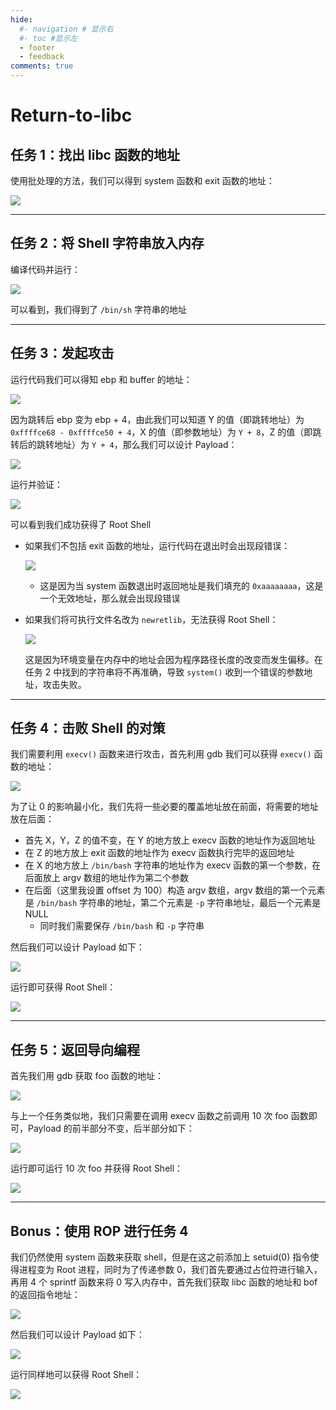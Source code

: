 ```yaml
---
hide:
  #- navigation # 显示右
  #- toc #显示左
  - footer
  - feedback
comments: true
---  
```


# Return-to-libc

## 任务 1：找出 libc 函数的地址

使用批处理的方法，我们可以得到 system 函数和 exit 函数的地址：

![](../../../../../assets/Pasted%20image%2020250719084237.png)
***
## 任务 2：将 Shell 字符串放入内存

编译代码并运行：

![](../../../../../assets/Pasted%20image%2020250719085713.png)

可以看到，我们得到了 `/bin/sh` 字符串的地址
***
## 任务 3：发起攻击

运行代码我们可以得知 ebp 和 buffer 的地址：

![](../../../../../assets/Pasted%20image%2020250719103937.png)

因为跳转后 ebp 变为 ebp + 4，由此我们可以知道 Y 的值（即跳转地址）为 `0xffffce68 - 0xffffce50 + 4`，X 的值（即参数地址）为 `Y + 8`，Z 的值（即跳转后的跳转地址）为 `Y + 4`，那么我们可以设计 Payload：

![](../../../../../assets/Pasted%20image%2020250719110000.png)

运行并验证：

![](../../../../../assets/Pasted%20image%2020250719110037.png)

可以看到我们成功获得了 Root Shell

- 如果我们不包括 exit 函数的地址，运行代码在退出时会出现段错误：
	
	![](../../../../../assets/Pasted%20image%2020250719110846.png)
	
	- 这是因为当 system 函数退出时返回地址是我们填充的 `0xaaaaaaaa`，这是一个无效地址，那么就会出现段错误
- 如果我们将可执行文件名改为 `newretlib`，无法获得 Root Shell：

	![](../../../../../assets/Pasted%20image%2020250719111231.png)
	
	这是因为环境变量在内存中的地址会因为程序路径长度的改变而发生偏移。在任务 2 中找到的字符串将不再准确，导致 `system()` 收到一个错误的参数地址，攻击失败。
***
## 任务 4：击败 Shell 的对策

我们需要利用 `execv()` 函数来进行攻击，首先利用 gdb 我们可以获得 `execv()` 函数的地址：

![](../../../../../assets/Pasted%20image%2020250719114342.png)

为了让 0 的影响最小化，我们先将一些必要的覆盖地址放在前面，将需要的地址放在后面：

- 首先 X，Y，Z 的值不变，在 Y 的地方放上 execv 函数的地址作为返回地址
- 在 Z 的地方放上 exit 函数的地址作为 execv 函数执行完毕的返回地址
- 在 X 的地方放上 `/bin/bash` 字符串的地址作为 execv 函数的第一个参数，在后面放上 argv 数组的地址作为第二个参数
- 在后面（这里我设置 offset 为 100）构造 argv 数组，argv 数组的第一个元素是 `/bin/bash` 字符串的地址，第二个元素是 `-p` 字符串地址，最后一个元素是 NULL
	- 同时我们需要保存 `/bin/bash` 和 `-p` 字符串

然后我们可以设计 Payload 如下：

![](../../../../../assets/Pasted%20image%2020250719120446.png)

运行即可获得 Root Shell：

![](../../../../../assets/Pasted%20image%2020250719120332.png)
***
## 任务 5：返回导向编程

首先我们用 gdb 获取 foo 函数的地址：

![](../../../../../assets/Pasted%20image%2020250719122227.png)

与上一个任务类似地，我们只需要在调用 execv 函数之前调用 10 次 foo 函数即可，Payload 的前半部分不变，后半部分如下：

![](../../../../../assets/Pasted%20image%2020250719122702.png)

运行即可运行 10 次 foo 并获得 Root Shell：

![](../../../../../assets/Pasted%20image%2020250719122620.png)
***
## Bonus：使用 ROP 进行任务 4

我们仍然使用 system 函数来获取 shell，但是在这之前添加上 setuid(0) 指令使得进程变为 Root 进程，同时为了传递参数 0，我们首先要通过占位符进行输入，再用 4 个 sprintf 函数来将 0 写入内存中，首先我们获取 libc 函数的地址和 bof 的返回指令地址：

![](../../../../../assets/Pasted%20image%2020250719130358.png)

然后我们可以设计 Payload 如下：

![](../../../../../assets/Pasted%20image%2020250719180957.png)

运行同样地可以获得 Root Shell：

![](../../../../../assets/Pasted%20image%2020250719180751.png)

